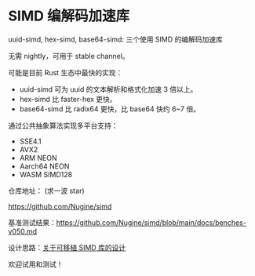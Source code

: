 # SIMD 编解码加速库

uuid-simd, hex-simd, base64-simd: 三个使用 SIMD 的编解码加速库

无需 nightly，可用于 stable channel。

可能是目前 Rust 生态中最快的实现： 

+ uuid-simd 可为 uuid 的文本解析和格式化加速 3 倍以上。
+ hex-simd 比 faster-hex 更快。
+ base64-simd 比 radix64 更快，比 base64 快约 6~7 倍。 

通过公共抽象算法实现多平台支持： 

+ SSE4.1 
+ AVX2 
+ ARM NEON 
+ Aarch64 NEON 
+ WASM SIMD128  

仓库地址：  (求一波 star)

<https://github.com/Nugine/simd>

基准测试结果：<https://github.com/Nugine/simd/blob/main/docs/benches-v050.md>

设计思路：[关于可移植 SIMD 库的设计](./../../../2021/11/portable-simd/README.md)

欢迎试用和测试！
